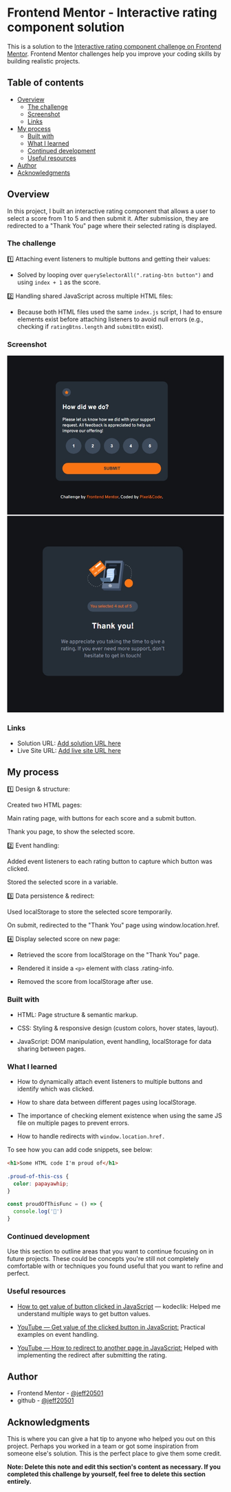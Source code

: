 # Frontend Mentor - Interactive rating component solution

This is a solution to the [Interactive rating component challenge on Frontend Mentor](https://www.frontendmentor.io/challenges/interactive-rating-component-koxpeBUmI). Frontend Mentor challenges help you improve your coding skills by building realistic projects. 

## Table of contents

- [Overview](#overview)
  - [The challenge](#the-challenge)
  - [Screenshot](#screenshot)
  - [Links](#links)
- [My process](#my-process)
  - [Built with](#built-with)
  - [What I learned](#what-i-learned)
  - [Continued development](#continued-development)
  - [Useful resources](#useful-resources)
- [Author](#author)
- [Acknowledgments](#acknowledgments)


## Overview

In this project, I built an interactive rating component that allows a user to select a score from 1 to 5 and then submit it. After submission, they are redirected to a "Thank You" page where their selected rating is displayed.

### The challenge

1️⃣ Attaching event listeners to multiple buttons and getting their values:

- Solved by looping over ```querySelectorAll(".rating-btn button")``` and using ```index + 1``` as the score.

2️⃣ Handling shared JavaScript across multiple HTML files:

- Because both HTML files used the same ```index.js``` script, I had to ensure elements exist before attaching listeners to avoid null errors (e.g., checking if ```ratingBtns.length``` and ```submitBtn``` exist).
### Screenshot

![](./images/Screenshot_15-7-2025_14466_127.0.0.1.jpeg)
![](./images/Screenshot_15-7-2025_144625_127.0.0.1.jpeg)



### Links

- Solution URL: [Add solution URL here](https://your-solution-url.com)
- Live Site URL: [Add live site URL here](https://your-live-site-url.com)

## My process

1️⃣ Design & structure:

Created two HTML pages:

Main rating page, with buttons for each score and a submit button.

Thank you page, to show the selected score.

2️⃣ Event handling:

Added event listeners to each rating button to capture which button was clicked.

Stored the selected score in a variable.

3️⃣ Data persistence & redirect:

Used localStorage to store the selected score temporarily.

On submit, redirected to the "Thank You" page using window.location.href.

4️⃣ Display selected score on new page:

- Retrieved the score from localStorage on the "Thank You" page.

- Rendered it inside a ``<p>`` element with class .rating-info.

- Removed the score from localStorage after use.

### Built with

- HTML: Page structure & semantic markup.

- CSS: Styling & responsive design (custom colors, hover states, layout).

- JavaScript: DOM manipulation, event handling, localStorage for data sharing between pages.


### What I learned

- How to dynamically attach event listeners to multiple buttons and identify which was clicked.

- How to share data between different pages using localStorage.

- The importance of checking element existence when using the same JS file on multiple pages to prevent errors.

- How to handle redirects with ```window.location.href.```

To see how you can add code snippets, see below:

```html
<h1>Some HTML code I'm proud of</h1>
```
```css
.proud-of-this-css {
  color: papayawhip;
}
```
```js
const proudOfThisFunc = () => {
  console.log('🎉')
}
```


### Continued development

Use this section to outline areas that you want to continue focusing on in future projects. These could be concepts you're still not completely comfortable with or techniques you found useful that you want to refine and perfect.


### Useful resources

- [How to get value of button clicked in JavaScript](https://www.kodeclik.com/how-to-get-value-of-button-clicked-in-javascript/) — kodeclik: Helped me understand multiple ways to get button values.

- [YouTube — Get value of the clicked button in JavaScript:](https://www.youtube.com/watch?v=sTjMaVUtoFk) Practical examples on event handling.

- [YouTube — How to redirect to another page in JavaScript:](https://www.youtube.com/watch?v=Ffw_CFyieTs) Helped with implementing the redirect after submitting the rating.


## Author

- Frontend Mentor - [@jeff20501](https://www.frontendmentor.io/profile/jeff20501)
- github - [@jeff20501](https://github.com/jeff20501)

## Acknowledgments

This is where you can give a hat tip to anyone who helped you out on this project. Perhaps you worked in a team or got some inspiration from someone else's solution. This is the perfect place to give them some credit.

**Note: Delete this note and edit this section's content as necessary. If you completed this challenge by yourself, feel free to delete this section entirely.**
